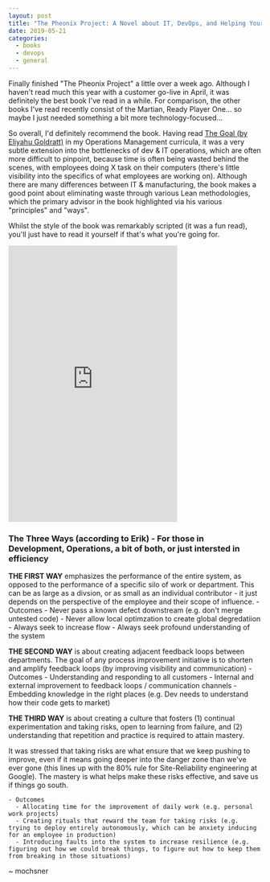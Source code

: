 ```yaml
---
layout: post
title: "The Pheonix Project: A Novel about IT, DevOps, and Helping Your Business Win"
date: 2019-05-21
categories: 
  - books
  - devops
  - general
---
```


Finally finished "The Pheonix Project" a little over a week ago. Although I haven't read much this year with a customer go-live in April, it was definitely the best book I've read in a while. For comparison, the other books I've read recently consist of the Martian, Ready Player One... so maybe I just needed something a bit more technology-focused...

So overall, I'd definitely recommend the book. Having read [The Goal (by Eliyahu Goldratt)](https://read.amazon.com/kp/embed?asin=B002LHRM2O&preview=newtab&linkCode=kpe&ref_=cm_sw_r_kb_dp_umm5CbV2CEJ27) in my Operations Management curricula, it was a very subtle extension into the bottlenecks of dev & IT operations, which are often more difficult to pinpoint, because time is often being wasted behind the scenes, with employees doing X task on their computers (there's little visibility into the specifics of what employees are working on). Although there are many differences between IT & manufacturing, the book makes a good point about eliminating waste through various Lean methodologies, which the primary advisor in the book highlighted via his various "principles" and "ways".

Whilst the style of the book was remarkably scripted (it was a fun read), you'll just have to read it yourself if that's what you're going for.

<iframe type="text/html" width="336" height="550" frameborder="0" allowfullscreen style="max-width:100%" src="https://read.amazon.com/kp/card?asin=B078Y98RG8&preview=inline&linkCode=kpe&ref_=cm_sw_r_kb_dp_Mmm5CbAKTP3JS" ></iframe>

### The Three Ways (according to Erik) - For those in Development, Operations, a bit of both, or just intersted in efficiency

__THE FIRST WAY__ emphasizes the performance of the entire system, as opposed to the performance of a specific silo of work or department. This can be as large as a divsion, or as small as an individual contributor - it just depends on the perspective of the employee and their scope of influence.
    - Outcomes
      - Never pass a known defect downstream (e.g. don't merge untested code)
      - Never allow local optimzation to create global degredatiion
      - Always seek to increase flow
      - Always seek profound understanding of the system

__THE SECOND WAY__ is about creating adjacent feedback loops between departments. The goal of any process improvement initiative is to shorten and amplify feedback loops (by improving visibility and communication)
    - Outcomes
      - Understanding and responding to all customers
      - Internal and external improvement to feedback loops / communication channels
      - Embedding knowledge in the right places (e.g. Dev needs to understand how their code gets to market)

__THE THIRD WAY__  is about creating a culture that fosters (1) continual experimentation and taking risks, open to learning from failure, and (2) understanding that repetition and practice is required to attain mastery.

It was stressed that taking risks are what ensure that we keep pushing to improve, even if it means going deeper into the danger zone than we've ever gone (this lines up with the 80% rule for Site-Reliability engineering at Google). The mastery is what helps make these risks effective, and save us if things go south.

    - Outcomes
      - Allocating time for the improvement of daily work (e.g. personal work projects)
      - Creating rituals that reward the team for taking risks (e.g. trying to deploy entirely autonomously, which can be anxiety inducing for an employee in production)
      - Introducing faults into the system to increase resilience (e.g. figuring out how we could break things, to figure out how to keep them from breaking in those situations)

~ mochsner
